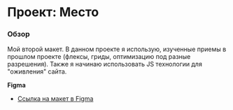 # Проект: Место

### Обзор

Мой второй макет. В данном проекте я использую, изученные приемы в прошлом проекте (флексы, гриды, оптимизацию под разные разрешения). Также я начинаю использовать JS технологии для "оживления" сайта.

**Figma**

* [Ссылка на макет в Figma](https://www.figma.com/file/2cn9N9jSkmxD84oJik7xL7/JavaScript.-Sprint-4?node-id=0%3A1)




